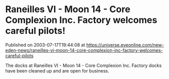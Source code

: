 # Raneilles VI - Moon 14 - Core Complexion Inc. Factory welcomes careful pilots!
Published on 2003-07-17T19:44:08 at https://universe.eveonline.com/new-eden-news/raneilles-vi-moon-14-core-complexion-inc-factory-welcomes-careful-pilots

The docks at Raneilles VI - Moon 14 - Core Complexion Inc. Factory docks have been cleaned up and are open for business.
